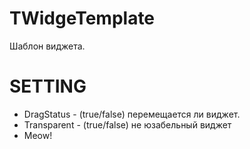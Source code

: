 # TWidgeTemplate
Шаблон виджета. 
# SETTING
<ul>
  <li>DragStatus - (true/false) перемещается ли виджет. </li>
  <li>Transparent - (true/false) не юзабельный  виджет </li>
  <li>Meow!</li>
</ul>

